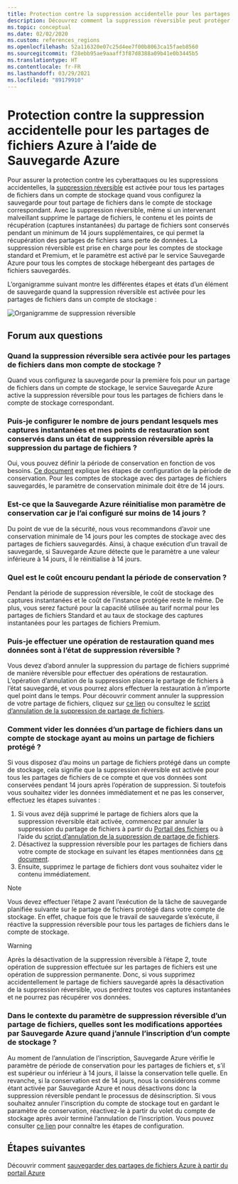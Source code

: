 ```yaml
---
title: Protection contre la suppression accidentelle pour les partages de fichiers Azure
description: Découvrez comment la suppression réversible peut protéger vos partages de fichiers Azure contre la suppression accidentelle.
ms.topic: conceptual
ms.date: 02/02/2020
ms.custom: references_regions
ms.openlocfilehash: 52a116320e07c25d4ee7f00b8063ca15faeb8560
ms.sourcegitcommit: f28ebb95ae9aaaff3f87d8388a09b41e0b3445b5
ms.translationtype: HT
ms.contentlocale: fr-FR
ms.lasthandoff: 03/29/2021
ms.locfileid: "89179910"
---
```

# <a name="accidental-delete-protection-for-azure-file-shares-using-azure-backup"></a>Protection contre la suppression accidentelle pour les partages de fichiers Azure à l’aide de Sauvegarde Azure

Pour assurer la protection contre les cyberattaques ou les suppressions accidentelles, la [suppression réversible](../storage/files/storage-files-prevent-file-share-deletion.md) est activée pour tous les partages de fichiers dans un compte de stockage quand vous configurez la sauvegarde pour tout partage de fichiers dans le compte de stockage correspondant. Avec la suppression réversible, même si un intervenant malveillant supprime le partage de fichiers, le contenu et les points de récupération (captures instantanées) du partage de fichiers sont conservés pendant un minimum de 14 jours supplémentaires, ce qui permet la récupération des partages de fichiers sans perte de données.  La suppression réversible est prise en charge pour les comptes de stockage standard et Premium, et le paramètre est activé par le service Sauvegarde Azure pour tous les comptes de stockage hébergeant des partages de fichiers sauvegardés.

L’organigramme suivant montre les différentes étapes et états d’un élément de sauvegarde quand la suppression réversible est activée pour les partages de fichiers dans un compte de stockage :

 ![Organigramme de suppression réversible](./media/soft-delete-afs/soft-delete-flow-chart.png)

## <a name="frequently-asked-questions"></a>Forum aux questions

### <a name="when-will-soft-delete-be-enabled-for-file-shares-in-my-storage-account"></a>Quand la suppression réversible sera activée pour les partages de fichiers dans mon compte de stockage ?

Quand vous configurez la sauvegarde pour la première fois pour un partage de fichiers dans un compte de stockage, le service Sauvegarde Azure active la suppression réversible pour tous les partages de fichiers dans le compte de stockage correspondant.

### <a name="can-i-configure-the-number-of-days-for-which-my-snapshots-and-restore-points-will-be-retained-in-soft-deleted-state-after-i-delete-the-file-share"></a>Puis-je configurer le nombre de jours pendant lesquels mes captures instantanées et mes points de restauration sont conservés dans un état de suppression réversible après la suppression du partage de fichiers ?

Oui, vous pouvez définir la période de conservation en fonction de vos besoins. [Ce document](../storage/files/storage-files-enable-soft-delete.md?tabs=azure-portal) explique les étapes de configuration de la période de conservation. Pour les comptes de stockage avec des partages de fichiers sauvegardés, le paramètre de conservation minimale doit être de 14 jours.

### <a name="does-azure-backup-reset-my-retention-setting-because-i-configured-it-to-less-than-14-days"></a>Est-ce que la Sauvegarde Azure réinitialise mon paramètre de conservation car je l’ai configuré sur moins de 14 jours ?

Du point de vue de la sécurité, nous vous recommandons d’avoir une conservation minimale de 14 jours pour les comptes de stockage avec des partages de fichiers sauvegardés. Ainsi, à chaque exécution d’un travail de sauvegarde, si Sauvegarde Azure détecte que le paramètre a une valeur inférieure à 14 jours, il le réinitialise à 14 jours.

### <a name="what-is-the-cost-incurred-during-the-retention-period"></a>Quel est le coût encouru pendant la période de conservation ?

Pendant la période de suppression réversible, le coût de stockage des captures instantanées et le coût de l’instance protégée reste le même.  De plus, vous serez facturé pour la capacité utilisée au tarif normal pour les partages de fichiers Standard et au taux de stockage des captures instantanées pour les partages de fichiers Premium.

### <a name="can-i-perform-a-restore-operation-when-my-data-is-in-soft-deleted-state"></a>Puis-je effectuer une opération de restauration quand mes données sont à l’état de suppression réversible ?

Vous devez d’abord annuler la suppression du partage de fichiers supprimé de manière réversible pour effectuer des opérations de restauration. L’opération d’annulation de la suppression placera le partage de fichiers à l’état sauvegardé, et vous pourrez alors effectuer la restauration à n’importe quel point dans le temps. Pour découvrir comment annuler la suppression de votre partage de fichiers, cliquez sur [ce lien](../storage/files/storage-files-enable-soft-delete.md?tabs=azure-portal#restore-soft-deleted-file-share) ou consultez le [script d’annulation de la suppression de partage de fichiers](./scripts/backup-powershell-script-undelete-file-share.md).

### <a name="how-can-i-purge-the-data-of-a-file-share-in-a-storage-account-that-has-at-least-one-protected-file-share"></a>Comment vider les données d’un partage de fichiers dans un compte de stockage ayant au moins un partage de fichiers protégé ?

Si vous disposez d’au moins un partage de fichiers protégé dans un compte de stockage, cela signifie que la suppression réversible est activée pour tous les partages de fichiers de ce compte et que vos données sont conservées pendant 14 jours après l’opération de suppression. Si toutefois vous souhaitez vider les données immédiatement et ne pas les conserver, effectuez les étapes suivantes :

1. Si vous avez déjà supprimé le partage de fichiers alors que la suppression réversible était activée, commencez par annuler la suppression du partage de fichiers à partir du [Portail des fichiers](../storage/files/storage-files-enable-soft-delete.md?tabs=azure-portal#restore-soft-deleted-file-share) ou à l’aide du [script d’annulation de la suppression de partage de fichiers](./scripts/backup-powershell-script-undelete-file-share.md).
2. Désactivez la suppression réversible pour les partages de fichiers dans votre compte de stockage en suivant les étapes mentionnées dans [ce document](../storage/files/storage-files-enable-soft-delete.md?tabs=azure-portal#disable-soft-delete).
3. Ensuite, supprimez le partage de fichiers dont vous souhaitez vider le contenu immédiatement.

>[!NOTE]
>Vous devez effectuer l’étape 2 avant l’exécution de la tâche de sauvegarde planifiée suivante sur le partage de fichiers protégé dans votre compte de stockage. En effet, chaque fois que le travail de sauvegarde s’exécute, il réactive la suppression réversible pour tous les partages de fichiers dans le compte de stockage.

>[!WARNING]
>Après la désactivation de la suppression réversible à l’étape 2, toute opération de suppression effectuée sur les partages de fichiers est une opération de suppression permanente. Donc, si vous supprimez accidentellement le partage de fichiers sauvegardé après la désactivation de la suppression réversible, vous perdrez toutes vos captures instantanées et ne pourrez pas récupérer vos données.

### <a name="in-the-context-of-a-file-shares-soft-delete-setting-what-changes-does-azure-backup-do-when-i-unregister-a-storage-account"></a>Dans le contexte du paramètre de suppression réversible d’un partage de fichiers, quelles sont les modifications apportées par Sauvegarde Azure quand j’annule l’inscription d’un compte de stockage ?

Au moment de l’annulation de l’inscription, Sauvegarde Azure vérifie le paramètre de période de conservation pour les partages de fichiers et, s’il est supérieur ou inférieur à 14 jours, il laisse la conservation telle quelle. En revanche, si la conservation est de 14 jours, nous la considérons comme étant activée par Sauvegarde Azure et nous désactivons donc la suppression réversible pendant le processus de désinscription. Si vous souhaitez annuler l’inscription du compte de stockage tout en gardant le paramètre de conservation, réactivez-le à partir du volet du compte de stockage après avoir terminé l’annulation de l’inscription. Vous pouvez consulter [ce lien](../storage/files/storage-files-enable-soft-delete.md?tabs=azure-portal#restore-soft-deleted-file-share) pour connaître les étapes de configuration.

## <a name="next-steps"></a>Étapes suivantes

Découvrir comment [sauvegarder des partages de fichiers Azure à partir du portail Azure](backup-afs.md)
